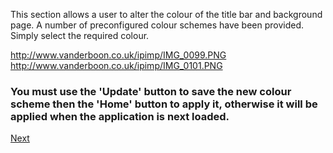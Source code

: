 This section allows a user to alter the colour of the title bar and background page. A number of preconfigured colour schemes have been provided.  Simply select the required colour.

http://www.vanderboon.co.uk/ipimp/IMG_0099.PNG
http://www.vanderboon.co.uk/ipimp/IMG_0101.PNG



### You must use the '**Update**' button to save the new colour scheme then the '**Home**' button to apply it, otherwise it will be applied when the application is next loaded. ###

[Next](Client_admin.md)